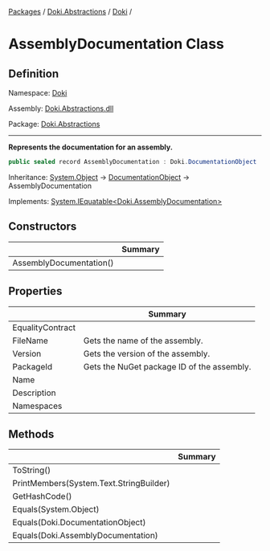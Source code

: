 [Packages](../../../README.md) / [Doki.Abstractions](../../README.md) / [Doki](../README.md) / 

# AssemblyDocumentation Class

## Definition

Namespace: [Doki](../README.md)

Assembly: [Doki.Abstractions.dll](../../README.md)

Package: [Doki.Abstractions](https://www.nuget.org/packages/Doki.Abstractions)

---

**Represents the documentation for an assembly.**

```csharp
public sealed record AssemblyDocumentation : Doki.DocumentationObject
```

Inheritance: [System.Object](https://learn.microsoft.com/en-us/dotnet/api/System.Object) → [DocumentationObject](../Doki.DocumentationObject/README.md) → AssemblyDocumentation

Implements: [System.IEquatable&lt;Doki.AssemblyDocumentation&gt;](https://learn.microsoft.com/en-us/dotnet/api/System.IEquatable&lt;Doki.AssemblyDocumentation&gt;)

## Constructors

|   |Summary|
|---|---|
|AssemblyDocumentation()||


## Properties

|   |Summary|
|---|---|
|EqualityContract||
|FileName| Gets the name of the assembly.|
|Version| Gets the version of the assembly.|
|PackageId| Gets the NuGet package ID of the assembly.|
|Name||
|Description||
|Namespaces||


## Methods

|   |Summary|
|---|---|
|ToString()||
|PrintMembers(System.Text.StringBuilder)||
|GetHashCode()||
|Equals(System.Object)||
|Equals(Doki.DocumentationObject)||
|Equals(Doki.AssemblyDocumentation)||


